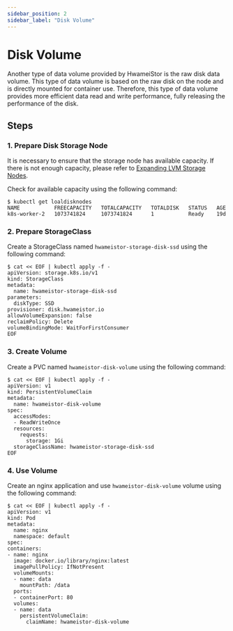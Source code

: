 ```yaml
---
sidebar_position: 2
sidebar_label: "Disk Volume"
---
```


# Disk Volume

Another type of data volume provided by HwameiStor is the raw disk data volume. 
This type of data volume is based on the raw disk on the node and is directly mounted for container use. 
Therefore, this type of data volume provides more efficient data read and write performance, 
fully releasing the performance of the disk.

## Steps

### 1. Prepare Disk Storage Node

It is necessary to ensure that the storage node has available capacity. If there is not enough capacity,
please refer to [Expanding LVM Storage Nodes](../node_expansion/disk_nodes.md).

Check for available capacity using the following command:

```shell
$ kubectl get loaldisknodes
NAME           FREECAPACITY   TOTALCAPACITY   TOTALDISK   STATUS   AGE
k8s-worker-2   1073741824     1073741824      1           Ready    19d
```

### 2. Prepare StorageClass

Create a StorageClass named `hwameistor-storage-disk-ssd` using the following command:

```console
$ cat << EOF | kubectl apply -f - 
apiVersion: storage.k8s.io/v1
kind: StorageClass
metadata:  
  name: hwameistor-storage-disk-ssd
parameters:
  diskType: SSD
provisioner: disk.hwameistor.io
allowVolumeExpansion: false
reclaimPolicy: Delete
volumeBindingMode: WaitForFirstConsumer
EOF 
```

### 3. Create Volume

Create a PVC named `hwameistor-disk-volume` using the following command:

```console
$ cat << EOF | kubectl apply -f -
apiVersion: v1
kind: PersistentVolumeClaim
metadata:
  name: hwameistor-disk-volume
spec:
  accessModes:
  - ReadWriteOnce
  resources:
    requests:
      storage: 1Gi
  storageClassName: hwameistor-storage-disk-ssd
EOF
```

### 4. Use Volume

Create an nginx application and use `hwameistor-disk-volume` volume using the following command:

```console
$ cat << EOF | kubectl apply -f -
apiVersion: v1
kind: Pod
metadata:
  name: nginx
  namespace: default
spec:
containers:
- name: nginx
  image: docker.io/library/nginx:latest
  imagePullPolicy: IfNotPresent
  volumeMounts:
  - name: data
    mountPath: /data
  ports:
  - containerPort: 80
  volumes:
  - name: data
    persistentVolumeClaim:
      claimName: hwameistor-disk-volume
```


